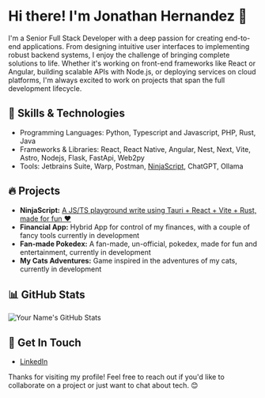 # Hi there! I'm Jonathan Hernandez 👋

I'm a Senior Full Stack Developer with a deep passion for creating end-to-end applications. 
From designing intuitive user interfaces to implementing robust backend systems, I enjoy the challenge of bringing complete solutions to life. 
Whether it's working on front-end frameworks like React or Angular, building scalable APIs with Node.js, or deploying services on cloud platforms, 
I'm always excited to work on projects that span the full development lifecycle.

## 🚀 Skills & Technologies
- Programming Languages: Python, Typescript and Javascript, PHP, Rust, Java
- Frameworks & Libraries: React, React Native, Angular, Nest, Next, Vite, Astro, Nodejs, Flask, FastApi, Web2py
- Tools: Jetbrains Suite, Warp, Postman, [NinjaScript](https://github.com/kmikzjh/ninja-script), ChatGPT, Ollama

## 🔥 Projects
- **NinjaScript:** [A JS/TS playground write using Tauri + React + Vite + Rust, made for fun ❤️ ](https://github.com/kmikzjh/ninja-script)
- **Financial App:** Hybrid App for control of my finances, with a couple of fancy tools currently in development
- **Fan-made Pokedex:** A fan-made, un-official, pokedex, made for fun and entertainment, currently in development
- **My Cats Adventures:** Game inspired in the adventures of my cats, currently in development

## 📊 GitHub Stats
![Your Name's GitHub Stats](https://github-readme-stats.vercel.app/api?username=yourusername&show_icons=true)

## 💬 Get In Touch
- [LinkedIn](https://www.linkedin.com/in/jonathan-hernandez-318b0224/)

Thanks for visiting my profile! Feel free to reach out if you'd like to collaborate on a project or just want to chat about tech. 😊
